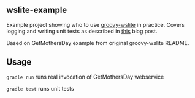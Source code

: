 ## wslite-example ##

Example project showing who to use [groovy-wslite](https://github.com/jwagenleitner/groovy-wslite) in practice. Covers logging and writing unit tests as described in [this](http://jagielu.com/2013/01/03/using-wslite-in-practice/) blog post.

Based on GetMothersDay example from original groovy-wslite README.

## Usage ##
`gradle run`  runs real invocation of GetMothersDay webservice

`gradle test` runs unit tests
